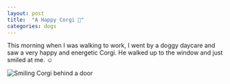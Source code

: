 ```yaml
---
layout: post
title:  "A Happy Corgi 🐶"
categories: dogs
---
```


This morning when I was walking to work, I went by a doggy daycare and saw a very happy and energetic Corgi. He walked up to the window and just smiled at me. ☺️


![Smiling Corgi behind a door](/tanyaselvog.github.io/assets/corgiSmile.jpeg)